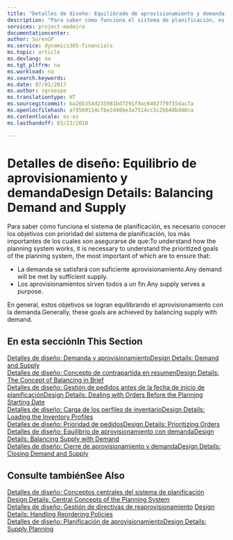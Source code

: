 ```yaml
---
title: "Detalles de diseño: Equilibrado de aprovisionamiento y demanda | Documentos de Microsoft"
description: "Para saber cómo funciona el sistema de planificación, es necesario conocer los objetivos con prioridad del sistema de planificación, los más importantes de los cuales son asegurarse de que las demandas se satisfagan con suficiente suministro y de que los suministros tengan un propósito."
services: project-madeira
documentationcenter: 
author: SorenGP
ms.service: dynamics365-financials
ms.topic: article
ms.devlang: na
ms.tgt_pltfrm: na
ms.workload: na
ms.search.keywords: 
ms.date: 07/01/2017
ms.author: sgroespe
ms.translationtype: HT
ms.sourcegitcommit: ba26b354d235981bd7291f9ac6402779f554ac7a
ms.openlocfilehash: af9569114cfbe2d48be3a7514cc5c2bb48bd48ca
ms.contentlocale: es-es
ms.lasthandoff: 03/22/2018

---
```

# <a name="design-details-balancing-demand-and-supply"></a><span data-ttu-id="7935a-103">Detalles de diseño: Equilibrio de aprovisionamiento y demanda</span><span class="sxs-lookup"><span data-stu-id="7935a-103">Design Details: Balancing Demand and Supply</span></span>
<span data-ttu-id="7935a-104">Para saber cómo funciona el sistema de planificación, es necesario conocer los objetivos con prioridad del sistema de planificación, los más importantes de los cuales son asegurarse de que:</span><span class="sxs-lookup"><span data-stu-id="7935a-104">To understand how the planning system works, it is necessary to understand the prioritized goals of the planning system, the most important of which are to ensure that:</span></span>  

- <span data-ttu-id="7935a-105">La demanda se satisfará con suficiente aprovisionamiento.</span><span class="sxs-lookup"><span data-stu-id="7935a-105">Any demand will be met by sufficient supply.</span></span>  
- <span data-ttu-id="7935a-106">Los aprovisionamientos sirven todos a un fin.</span><span class="sxs-lookup"><span data-stu-id="7935a-106">Any supply serves a purpose.</span></span>  

 <span data-ttu-id="7935a-107">En general, estos objetivos se logran equilibrando el aprovisionamiento con la demanda.</span><span class="sxs-lookup"><span data-stu-id="7935a-107">Generally, these goals are achieved by balancing supply with demand.</span></span>  

## <a name="in-this-section"></a><span data-ttu-id="7935a-108">En esta sección</span><span class="sxs-lookup"><span data-stu-id="7935a-108">In This Section</span></span>  
[<span data-ttu-id="7935a-109">Detalles de diseño: Demanda y aprovisionamiento</span><span class="sxs-lookup"><span data-stu-id="7935a-109">Design Details: Demand and Supply</span></span>](design-details-demand-and-supply.md)  
[<span data-ttu-id="7935a-110">Detalles de diseño: Concepto de contrapartida en resumen</span><span class="sxs-lookup"><span data-stu-id="7935a-110">Design Details: The Concept of Balancing in Brief</span></span>](design-details-the-concept-of-balancing-in-brief.md)  
[<span data-ttu-id="7935a-111">Detalles de diseño: Gestión de pedidos antes de la fecha de inicio de planificación</span><span class="sxs-lookup"><span data-stu-id="7935a-111">Design Details: Dealing with Orders Before the Planning Starting Date</span></span>](design-details-dealing-with-orders-before-the-planning-starting-date.md)  
[<span data-ttu-id="7935a-112">Detalles de diseño: Carga de los perfiles de inventario</span><span class="sxs-lookup"><span data-stu-id="7935a-112">Design Details: Loading the Inventory Profiles</span></span>](design-details-loading-the-inventory-profiles.md)  
[<span data-ttu-id="7935a-113">Detalles de diseño: Prioridad de pedidos</span><span class="sxs-lookup"><span data-stu-id="7935a-113">Design Details: Prioritizing Orders</span></span>](design-details-prioritizing-orders.md)  
[<span data-ttu-id="7935a-114">Detalles de diseño: Equilibrio de aprovisionamiento con demanda</span><span class="sxs-lookup"><span data-stu-id="7935a-114">Design Details: Balancing Supply with Demand</span></span>](design-details-balancing-supply-with-demand.md)  
[<span data-ttu-id="7935a-115">Detalles de diseño: Cierre de aprovisionamiento y demanda</span><span class="sxs-lookup"><span data-stu-id="7935a-115">Design Details: Closing Demand and Supply</span></span>](design-details-closing-demand-and-supply.md)  

## <a name="see-also"></a><span data-ttu-id="7935a-116">Consulte también</span><span class="sxs-lookup"><span data-stu-id="7935a-116">See Also</span></span>  
 <span data-ttu-id="7935a-117">[Detalles de diseño: Conceptos centrales del sistema de planificación](design-details-central-concepts-of-the-planning-system.md) </span><span class="sxs-lookup"><span data-stu-id="7935a-117">[Design Details: Central Concepts of the Planning System](design-details-central-concepts-of-the-planning-system.md) </span></span>  
 <span data-ttu-id="7935a-118">[Detalles de diseño: Gestión de directivas de reaprovisionamiento](design-details-handling-reordering-policies.md) </span><span class="sxs-lookup"><span data-stu-id="7935a-118">[Design Details: Handling Reordering Policies](design-details-handling-reordering-policies.md) </span></span>  
 [<span data-ttu-id="7935a-119">Detalles de diseño: Planificación de aprovisionamiento</span><span class="sxs-lookup"><span data-stu-id="7935a-119">Design Details: Supply Planning</span></span>](design-details-supply-planning.md)

